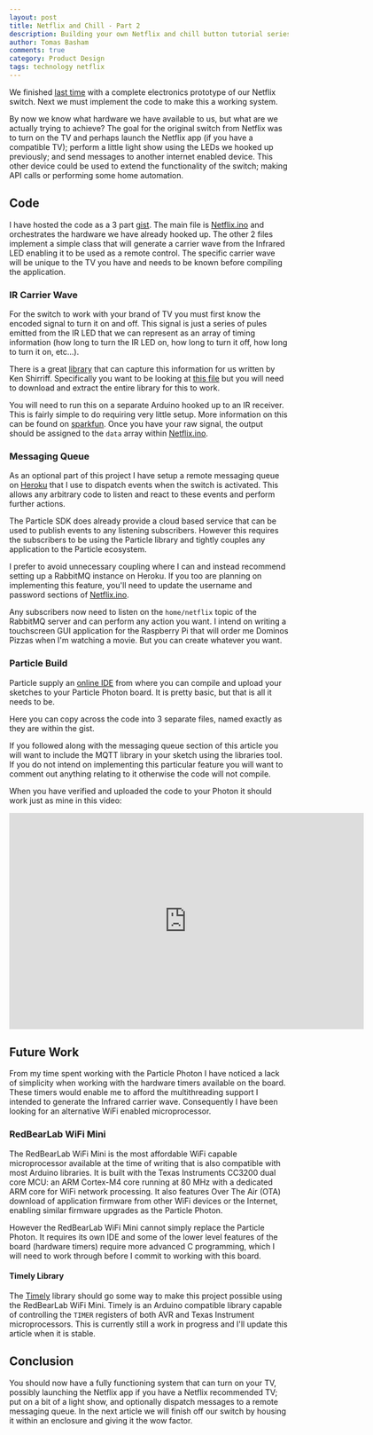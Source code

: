 ```yaml
---
layout: post
title: Netflix and Chill - Part 2
description: Building your own Netflix and chill button tutorial series continuing with the code.
author: Tomas Basham
comments: true
category: Product Design
tags: technology netflix
---
```

We finished [last time](/product%20design/2016/05/12/netflix-and-chill.html) with a complete electronics prototype of our Netflix switch. Next we must implement the code to make this a working system.

By now we know what hardware we have available to us, but what are we actually trying to achieve? The goal for the original switch from Netflix was to turn on the TV and perhaps launch the Netflix app (if you have a compatible TV); perform a little light show using the LEDs we hooked up previously; and send messages to another internet enabled device. This other device could be used to extend the functionality of the switch; making API calls or performing some home automation.

## Code

I have hosted the code as a 3 part [gist](https://gist.github.com/tomasbasham/660c84c97bda9d8acb116062c2f56ae2). The main file is [Netflix.ino](https://gist.github.com/tomasbasham/660c84c97bda9d8acb116062c2f56ae2#file-netflix-ino) and orchestrates the hardware we have already hooked up. The other 2 files implement a simple class that will generate a carrier wave from the Infrared LED enabling it to be used as a remote control. The specific carrier wave will be unique to the TV you have and needs to be known before compiling the application.

### IR Carrier Wave

For the switch to work with your brand of TV you must first know the encoded signal to turn it on and off. This signal is just a series of pules emitted from the IR LED that we can represent as an array of timing information (how long to turn the IR LED on, how long to turn it off, how long to turn it on, etc...).

There is a great [library](https://github.com/z3t0/Arduino-IRremote) that can capture this information for us written by Ken Shirriff. Specifically you want to be looking at [this file](https://github.com/z3t0/Arduino-IRremote/blob/master/examples/IRrecvDumpV2/IRrecvDumpV2.ino) but you will need to download and extract the entire library for this to work.

You will need to run this on a separate Arduino hooked up to an IR receiver. This is fairly simple to do requiring very little setup. More information on this can be found on [sparkfun](https://learn.sparkfun.com/tutorials/ir-communication). Once you have your raw signal, the output should be assigned to the `data` array within [Netflix.ino](https://gist.github.com/tomasbasham/660c84c97bda9d8acb116062c2f56ae2#file-netflix-ino-L45).

### Messaging Queue

As an optional part of this project I have setup a remote messaging queue on [Heroku](https://dashboard.heroku.com/apps) that I use to dispatch events when the switch is activated. This allows any arbitrary code to listen and react to these events and perform further actions.

The Particle SDK does already provide a cloud based service that can be used to publish events to any listening subscribers. However this requires the subscribers to be using the Particle library and tightly couples any application to the Particle ecosystem.

I prefer to avoid unnecessary coupling where I can and instead recommend setting up a RabbitMQ instance on Heroku. If you too are planning on implementing this feature, you'll need to update the username and password sections of [Netflix.ino](https://gist.github.com/tomasbasham/660c84c97bda9d8acb116062c2f56ae2#file-netflix-ino-L33-34).

Any subscribers now need to listen on the `home/netflix` topic of the RabbitMQ server and can perform any action you want. I intend on writing a touchscreen GUI application for the Raspberry Pi that will order me Dominos Pizzas when I'm watching a movie. But you can create whatever you want.

### Particle Build

Particle supply an [online IDE](https://build.particle.io) from where you can compile and upload your sketches to your Particle Photon board. It is pretty basic, but that is all it needs to be.

Here you can copy across the code into 3 separate files, named exactly as they are within the gist.

If you followed along with the messaging queue section of this article you will want to include the MQTT library in your sketch using the libraries tool. If you do not intend on implementing this particular feature you will want to comment out anything relating to it otherwise the code will not compile.

When you have verified and uploaded the code to your Photon it should work just as mine in this video:

<div class="embed-container">
  <iframe width="640" height="390" src="https://www.youtube.com/embed/z3rXOa8zIs0" frameborder="0" allowfullscreen></iframe>
</div>

## Future Work

From my time spent working with the Particle Photon I have noticed a lack of simplicity when working with the hardware timers available on the board. These timers would enable me to afford the multithreading support I intended to generate the Infrared carrier wave. Consequently I have been looking for an alternative WiFi enabled microprocessor.

### RedBearLab WiFi Mini

The RedBearLab WiFi Mini is the most affordable WiFi capable microprocessor available at the time of writing that is also compatible with most Arduino libraries. It is built with the Texas Instruments CC3200 dual core MCU: an ARM Cortex-M4 core running at 80 MHz with a dedicated ARM core for WiFi network processing. It also features Over The Air (OTA) download of application firmware from other WiFi devices or the Internet, enabling similar firmware upgrades as the Particle Photon.

However the RedBearLab WiFi Mini cannot simply replace the Particle Photon. It requires its own IDE and some of the lower level features of the board (hardware timers) require more advanced C programming, which I will need to work through before I commit to working with this board.

#### Timely Library

The [Timely](https://github.com/tomasbasham/Timely) library should go some way to make this project possible using the RedBearLab WiFi Mini. Timely is an Arduino compatible library capable of controlling the `TIMER` registers of both AVR and Texas Instrument microprocessors. This is currently still a work in progress and I'll update this article when it is stable.

## Conclusion

You should now have a fully functioning system that can turn on your TV, possibly launching the Netflix app if you have a Netflix recommended TV; put on a bit of a light show, and optionally dispatch messages to a remote messaging queue. In the next article we will finish off our switch by housing it within an enclosure and giving it the wow factor.
